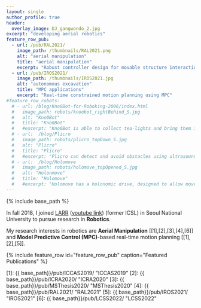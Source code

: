 ```yaml
---
layout: single
author_profile: true
header:
  overlay_image: DJ_gangwondo_2.jpg
excerpt: "developing aerial robotics"
feature_row_pub:
  - url: /pub/RAL2021/
    image_path: /thumbnails/RAL2021.png
    alt: "aerial manipulation"
    title: "aerial manipulation"
    excerpt: "Robust controller design for movable structure interaction"
  - url: /pub/IROS2021/
    image_path: /thumbnails/IROS2021.jpg
    alt: "autonomous excavation"
    title: "MPC applications"
    excerpt: "Real-time constrained motion planning using MPC"
#feature_row_robots:
  # - url: /blog/Kno0Bot-for-Roboking-2006/index.html
  #   image_path: robots/knoobot_rightBehind_S.jpg
  #   alt: "Kno0Bot"
  #   title: "Kno0Bot"
  #   #excerpt: "Kno0Bot is able to collect tea-lights and bring them into its home base as well as to follow lines."
  # - url:  /blog/Plicro
  #   image_path: robots/plicro_topDown_S.jpg
  #   alt: "Plicro"
  #   title: "Plicro"
  #   #excerpt: "Plicro can detect and avoid obstacles using ultrasound. This was my second robot."
  # - url:  /blog/Holomove
  #   image_path: robots/holomove_topOpened_S.jpg
  #   alt: "Holonmove"
  #   title: "Holomove"
  #   #excerpt: "Holomove has a holonomic drive, designed to allow movement in any direction without having to rotate."
---
```

{% include base_path %}

In fall 2018, I joined [LARR](https://larr.snu.ac.kr/) ([youtube link](https://www.youtube.com/channel/UCxLvXt8GZFaAMoBsqLFXy0Q)) (former ICSL) in Seoul National University to pursue research in **Robotics**. 

My research interests in robotics are **Aerial Manipulation** [[1],[2],[3],[4],[6]] and **Model Predictive Control (MPC)**-based real-time motion planning [[1],[2],[5]].

{% include feature_row id="feature_row_pub" caption="Featured Publications" %}

<!-- {% include feature_row id="feature_row_robots" caption="Featured Robots" %} -->

[1]: {{ base_path}}/pub/ICCAS2019/ "ICCAS2019"
[2]: {{ base_path}}/pub/ICRA2020/ "ICRA2020"
[3]: {{ base_path}}/pub/MSThesis2020/ "MSThesis2020"
[4]: {{ base_path}}/pub/RAL2021/ "RAL2021"
[5]: {{ base_path}}/pub/IROS2021/ "IROS2021"
[6]: {{ base_path}}/pub/LCSS2022/ "LCSS2022"

<!-- [13]: {{ base_path }}/pub/Direction-Aware-Semi-Dense-SLAM/  "Dir. SLAM"
[12]: {{ base_path }}/pub/Nonparametric-Directional-Perception/ "PhD Thesis"
[11]: {{ base_path }}/pub/Efficient-Global-Point-Cloud-Alignment-using-Bayesian-Nonparametric-Mixtures/  "Global Pointcloud Alignment"
[1]: {{ base_path }}/pub/A-Mixture-Of-Manhattan-Frames-Beyond-the-Manhattan-World/ "MMF"
[2]: {{ base_path }}/pub/A-Dirichlet-Process-Mixture-Model-for-Spherical-Data/ "DP-TGMM"
[3]: {{ base_path }}/pub/Small-Variance-Nonparametric-Clustering-on-the-Hypersphere/ "(D)DP-vMF-means"
[4]: {{ base_path }}/pub/Semantically-Aware-Aerial-Reconstruction-from-Multi-Modal-Data/ "SAAR"
[5]: {{ base_path }}/pub/Streaming-Distributed-Variational-Inference-for-Bayesian-Nonparametrics/ "Streaming BNP"
[6]: {{ base_path }}/pub/Real-time-Manhattan-World-Rotation-Estimation-in-3D/ "RTMF"
[7]: {{ base_path }}/pub/Bayesian-Nonparametric-Modeling-of-Driver-Behavior/ "BNP Driving Behaivor"
[8]: {{ base_path }}/pub/Fast-Relocalization-for-Visual-Odometry-using-Binary-Features/ "Relocalization"
[9]: {{ base_path }}/pub/Saliency-detection-and-model-based-tracking/ "Saliency"
[10]: {{ base_path }}/pub/Visual-Localization-based-on-Binary-Features/ "Diplom Thesis" -->


<!-- [Plexa]: {{ base_path }}/blog/Plexa-my-first-robot/ "Plexa"
[Plicro]: {{ base_path }}/blog/Plicro/ "Plicro"
[Roboking2005]: {{ base_path }}/blog/Roboking-2005-Robot/ "Roboking 2005"
[Ca3505]: {{ base_path }}/blog/Ca3505-for-Robochallenge-2005/ "Ca3505"
[Kno0Bot]: {{ base_path }}/blog/Kno0Bot-for-Roboking-2006/ "Kn-0Bot"
[Kno2Bot]: {{ base_path }}/blog/Kno2Bot-for-Roboking-2007/ "Kno2Bot"
[Holomove]: {{ base_path }}/blog/Holomove/ "Holomove"
[rEIzor]: {{ base_path }}/blog/rEIzor/ "rEIzor"
[KUKAyouBot]: http://www.youbot-store.com/ "KUKA youBot" -->


